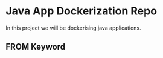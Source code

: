 # Java App Dockerization Repo
In this project we will be dockerising java applications.

## FROM Keyword

